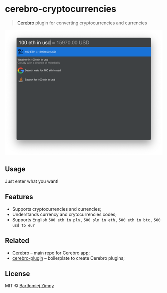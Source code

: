 # cerebro-cryptocurrencies

> [Cerebro](http://www.cerebroapp.com)  plugin for converting cryptocurrencies and currencies

![](screenshot.png)

## Usage

Just enter what you want!

## Features
* Supports cryptocurrencies and currencies;
* Understands currency and crytocurrencies codes;
* Supports English `500 eth in pln` , `500 pln in eth` , `500 eth in btc` , `500 usd to eur`

## Related

- [Cerebro](http://github.com/KELiON/cerebro) – main repo for Cerebro app;
- [cerebro-plugin](http://github.com/KELiON/cerebro-plugin) – boilerplate to create Cerebro plugins;

## License

MIT © [Bartłomiej Zimny](http://raccoonsoftware.pl)
